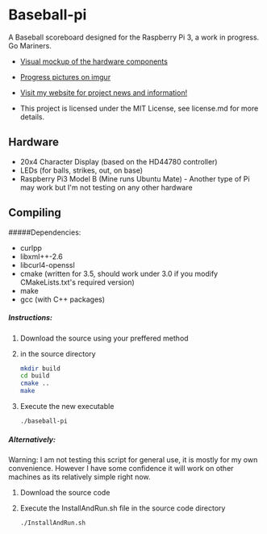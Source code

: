 # Baseball-pi

A Baseball scoreboard designed for the Raspberry Pi 3, a work in progress.  Go Mariners.

* [Visual mockup of the hardware components](https://goldman60.github.io/baseball-pi/images/Visual%20Mockup.svg)

* [Progress pictures on imgur](http://imgur.com/a/cskun)

* [Visit my website for project news and information!](https://ajfite.com/)

* This project is licensed under the MIT License, see license.md for more details.

## Hardware
* 20x4 Character Display (based on the HD44780 controller)
* LEDs (for balls, strikes, out, on base)
* Raspberry Pi3 Model B (Mine runs Ubuntu Mate) - Another type of Pi may work but I'm not testing on any other hardware


## Compiling

#####Dependencies:
* curlpp
* libxml++-2.6
* libcurl4-openssl
* cmake (written for 3.5, should work under 3.0 if you modify CMakeLists.txt's required version)
* make
* gcc (with C++ packages)

##### Instructions:

1. Download the source using your preffered method
2. in the source directory

    ```bash
    mkdir build
    cd build
    cmake ..
    make
    ```

3. Execute the new executable

    ```bash
    ./baseball-pi
    ```

##### Alternatively:

Warning: I am not testing this script for general use, it is mostly for my own convenience.
However I have some confidence it will work on other machines as its relatively simple right now.

1. Download the source code

2. Execute the InstallAndRun.sh file in the source code directory

   ```bash
   ./InstallAndRun.sh
   ```
